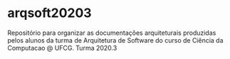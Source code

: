 # arqsoft20203
Repositório para organizar as documentações arquiteturais produzidas pelos alunos da turma de Arquitetura de Software do curso de Ciência da Computacao @ UFCG. Turma 2020.3
